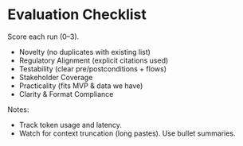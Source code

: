 # Evaluation Checklist

Score each run (0–3).

- Novelty (no duplicates with existing list)
- Regulatory Alignment (explicit citations used)
- Testability (clear pre/postconditions + flows)
- Stakeholder Coverage
- Practicality (fits MVP & data we have)
- Clarity & Format Compliance

Notes:
- Track token usage and latency.
- Watch for context truncation (long pastes). Use bullet summaries.
